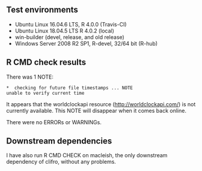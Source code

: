 ## Test environments
* Ubuntu Linux 16.04.6 LTS, R 4.0.0 (Travis-CI)
* Ubuntu Linux 18.04.5 LTS R 4.0.2 (local)
* win-builder (devel, release, and old release)
* Windows Server 2008 R2 SP1, R-devel, 32/64 bit (R-hub)

## R CMD check results
There was 1 NOTE:

```
*  checking for future file timestamps ... NOTE
unable to verify current time
```

It appears that the worldclockapi resource (http://worldclockapi.com/) is not
currently available. This NOTE will disappear when it comes back online.

There were no ERRORs or WARNINGs.

## Downstream dependencies
I have also run R CMD CHECK on macleish, the only downstream dependency of 
clifro, without any problems.
